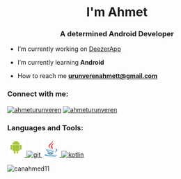 <h1 align="center">I'm Ahmet</h1>
<h3 align="center">A determined Android Developer</h3>


- I’m currently working on [DeezerApp](https://github.com/canahmed11/DeezerApp)

- I’m currently learning **Android**

- How to reach me **urunverenahmett@gmail.com**

<h3 align="left">Connect with me:</h3>
<p align="left">
<a href="https://linkedin.com/in/ahmeturunveren" target="blank"><img align="center" src="https://raw.githubusercontent.com/rahuldkjain/github-profile-readme-generator/master/src/images/icons/Social/linked-in-alt.svg" alt="ahmeturunveren" height="30" width="40" /></a>
<a href="https://kaggle.com/ahmeturunveren" target="blank"><img align="center" src="https://raw.githubusercontent.com/rahuldkjain/github-profile-readme-generator/master/src/images/icons/Social/kaggle.svg" alt="ahmeturunveren" height="30" width="40" /></a>
</p>

<h3 align="left">Languages and Tools:</h3>
<p align="left"> <a href="https://developer.android.com" target="_blank" rel="noreferrer"> <img src="https://raw.githubusercontent.com/devicons/devicon/master/icons/android/android-original-wordmark.svg" alt="android" width="40" height="40"/> </a> <a href="https://git-scm.com/" target="_blank" rel="noreferrer"> <img src="https://www.vectorlogo.zone/logos/git-scm/git-scm-icon.svg" alt="git" width="40" height="40"/> </a> <a href="https://www.java.com" target="_blank" rel="noreferrer"> <img src="https://raw.githubusercontent.com/devicons/devicon/master/icons/java/java-original.svg" alt="java" width="40" height="40"/> </a> <a href="https://kotlinlang.org" target="_blank" rel="noreferrer"> <img src="https://www.vectorlogo.zone/logos/kotlinlang/kotlinlang-icon.svg" alt="kotlin" width="40" height="40"/> </a> </p>


<p><img align="center" src="https://github-readme-streak-stats.herokuapp.com/?user=canahmed11&" alt="canahmed11" /></p>
